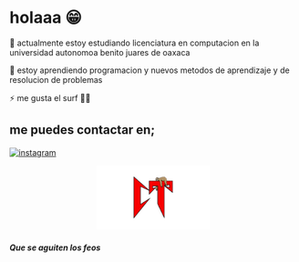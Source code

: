 # holaaa 😁
🔭 actualmente estoy estudiando licenciatura en computacion en la universidad autonomoa benito juares de oaxaca 

🌱 estoy aprendiendo programacion y nuevos metodos de aprendizaje y de resolucion de problemas 

⚡ me gusta el surf 🤙🏼


## me puedes contactar en;
<a href="https://www.instagram.com/ripchristros/" target="blank"><img align="center" src="https://user-images.githubusercontent.com/88904952/234981169-2dd1e58f-4b7e-468c-8213-034ba62156c3.png" alt="instagram" height="50" width="50" /></a>








<p align="center">
    <img width="200" src="https://raw.githubusercontent.com/cristo69s/cristo69s/main/IMG_4125.png">
</p>





##### Que se aguiten los feos
